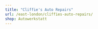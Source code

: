 ```yaml
---
title: "Cliffie's Auto Repairs"
url: /east-london/cliffies-auto-repairs/
shop: Autowerkstatt
---
```

